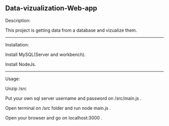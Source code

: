 Data-vizualization-Web-app
---------------------------------------------------------------


Description:

This project is getting data from a database and vizualize them.

---------------------------------------------------------------
Installation:

Install MySQL(Server and workbench).

Install NodeJs.

---------------------------------------------------------------
Usage:

Unzip /src 

Put your own sql server username and password on /src/main.js .

Open terminal on /src folder and run node main.js .

Open your browser and go on localhost:3000 .